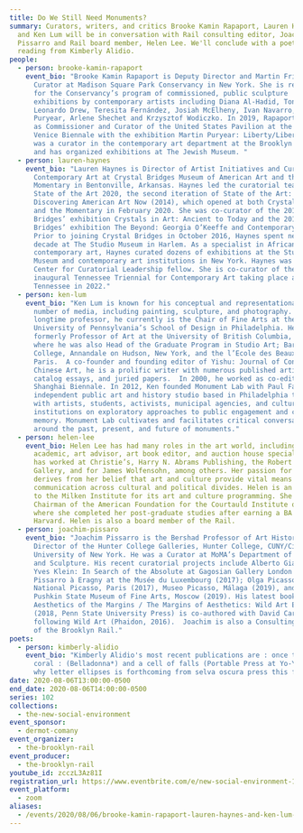 ```yaml
---
title: Do We Still Need Monuments?
summary: Curators, writers, and critics Brooke Kamin Rapaport, Lauren Haynes,
  and Ken Lum will be in conversation with Rail consulting editor, Joachim
  Pissarro and Rail board member, Helen Lee. We'll conclude with a poetry
  reading from Kimberly Alidio.
people:
  - person: brooke-kamin-rapaport
    event_bio: "Brooke Kamin Rapaport is Deputy Director and Martin Friedman Chief
      Curator at Madison Square Park Conservancy in New York. She is responsible
      for the Conservancy’s program of commissioned, public sculpture
      exhibitions by contemporary artists including Diana Al-Hadid, Tony Cragg,
      Leonardo Drew, Teresita Fernández, Josiah McElheny, Ivan Navarro, Martin
      Puryear, Arlene Shechet and Krzysztof Wodiczko. In 2019, Rapaport served
      as Commissioner and Curator of the United States Pavilion at the 2019
      Venice Biennale with the exhibition Martin Puryear: Liberty/Libertà. She
      was a curator in the contemporary art department at the Brooklyn Museum
      and has organized exhibitions at The Jewish Museum. "
  - person: lauren-haynes
    event_bio: "Lauren Haynes is Director of Artist Initiatives and Curator,
      Contemporary Art at Crystal Bridges Museum of American Art and the
      Momentary in Bentonville, Arkansas. Haynes led the curatorial team of
      State of the Art 2020, the second iteration of State of the Art:
      Discovering American Art Now (2014), which opened at both Crystal Bridges
      and the Momentary in February 2020. She was co-curator of the 2019 Crystal
      Bridges’ exhibition Crystals in Art: Ancient to Today and the 2018 Crystal
      Bridges’ exhibition The Beyond: Georgia O’Keeffe and Contemporary Art.
      Prior to joining Crystal Bridges in October 2016, Haynes spent nearly a
      decade at The Studio Museum in Harlem. As a specialist in African-American
      contemporary art, Haynes curated dozens of exhibitions at the Studio
      Museum and contemporary art institutions in New York. Haynes was a 2018
      Center for Curatorial Leadership fellow. She is co-curator of the
      inaugural Tennessee Triennial for Contemporary Art taking place across
      Tennessee in 2022."
  - person: ken-lum
    event_bio: "Ken Lum is known for his conceptual and representational art in a
      number of media, including painting, sculpture, and photography. A
      longtime professor, he currently is the Chair of Fine Arts at the
      University of Pennsylvania’s School of Design in Philadelphia. He was
      formerly Professor of Art at the University of British Columbia, Vancouver
      where he was also Head of the Graduate Program in Studio Art; Bard
      College, Annandale on Hudson, New York, and the l’Ecole des Beaux-Arts,
      Paris.  A co-founder and founding editor of Yishu: Journal of Contemporary
      Chinese Art, he is a prolific writer with numerous published articles,
      catalog essays, and juried papers.  In 2000, he worked as co-editor of the
      Shanghai Biennale. In 2012, Ken founded Monument Lab with Paul Farber,
      independent public art and history studio based in Philadelphia that works
      with artists, students, activists, municipal agencies, and cultural
      institutions on exploratory approaches to public engagement and collective
      memory. Monument Lab cultivates and facilitates critical conversations
      around the past, present, and future of monuments."
  - person: helen-lee
    event_bio: Helen Lee has had many roles in the art world, including collector,
      academic, art advisor, art book editor, and auction house specialist. She
      has worked at Christie’s, Harry N. Abrams Publishing, the Robert Miller
      Gallery, and for James Wolfensohn, among others. Her passion for the arts
      derives from her belief that art and culture provide vital means of
      communication across cultural and political divides. Helen is an advisor
      to the Milken Institute for its art and culture programming. She is the
      Chairman of the American Foundation for the Courtauld Institute of Art,
      where she completed her post-graduate studies after earning a BA from
      Harvard. Helen is also a board member of the Rail.
  - person: joachim-pissaro
    event_bio: "Joachim Pissarro is the Bershad Professor of Art History and
      Director of the Hunter College Galleries, Hunter College, CUNY/City
      University of New York. He was a Curator at MoMA’s Department of Painting
      and Sculpture. His recent curatorial projects include Alberto Giacometti |
      Yves Klein: In Search of the Absolute at Gagosian Gallery London (2016);
      Pissarro à Eragny at the Musée du Luxembourg (2017); Olga Picasso, Musée
      National Picasso, Paris (2017), Museo Picasso, Málaga (2019), and the
      Pushkin State Museum of Fine Arts, Moscow (2019). His latest book
      Aesthetics of the Margins / The Margins of Aesthetics: Wild Art Explained
      (2018, Penn State University Press) is co-authored with David Carrier,
      following Wild Art (Phaidon, 2016).  Joachim is also a Consulting Editor
      of the Brooklyn Rail."
poets:
  - person: kimberly-alidio
    event_bio: "Kimberly Alidio's most recent publications are : once teeth bones
      coral : (Belladonna*) and a cell of falls (Portable Press at Yo-Yo Labs).
      why letter ellipses is forthcoming from selva oscura press this fall."
date: 2020-08-06T13:00:00-0500
end_date: 2020-08-06T14:00:00-0500
series: 102
collections:
  - the-new-social-environment
event_sponsor:
  - dermot-comany
event_organizer:
  - the-brooklyn-rail
event_producer:
  - the-brooklyn-rail
youtube_id: zcczL3Az81I
registration_url: https://www.eventbrite.com/e/new-social-environment-102-brooke-kamin-rapaport-lauren-haynes-ken-lum-tickets-115521757687
event_platform:
  - zoom
aliases:
  - /events/2020/08/06/brooke-kamin-rapaport-lauren-haynes-and-ken-lum-with-joachim-pissarro-and-helen-lee/
---
```

